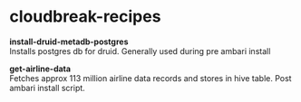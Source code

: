 # cloudbreak-recipes

<b>install-druid-metadb-postgres</b><br>
Installs postgres db for druid.  Generally used during pre ambari install

<b>get-airline-data</b><br>
Fetches approx 113 million airline data records and stores in hive table. Post ambari install script.
